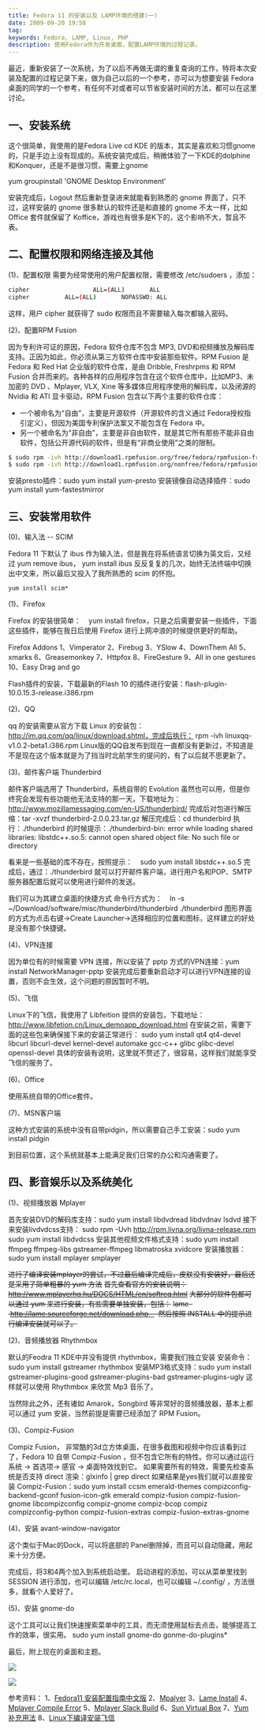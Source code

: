 ```yaml
---
title: Fedora 11 的安装以及 LAMP环境的搭建(一)
date: 2009-09-20 19:58
tag: 
keywords: Fedora, LAMP, Linux, PHP
description: 使用Fedora作为开发桌面，配置LAMP环境的过程记录。
---
```


最近，重新安装了一次系统，为了以后不再做无谓的重复查询的工作，特将本次安装及配置的过程记录下来，做为自己以后的一个参考，亦可以为想要安装 Fedora 桌面的同学的一个参考，有任何不对或者可以节省安装时间的方法，都可以在这里讨论。

## 一、安装系统

这个很简单，我使用的是Fedora Live cd KDE 的版本，其实是喜欢和习惯gnome的，只是手边上没有现成的。系统安装完成后，稍微体验了一下KDE的dolphine和Konquer，还是不是很习惯，需要上gnome

yum groupinstall 'GNOME Desktop Environment'

安装完成后，Logout 然后重新登录进来就能看到熟悉的 gnome 界面了，只不过，这样安装的 gnome 很多默认的软件还是和直接的 gnome 不太一样，比如Office 套件就保留了 Koffice，游戏也有很多是K下的，这个影响不大，暂且不表。

## 二、配置权限和网络连接及其他

(1)、配置权限
需要为经常使用的用户配置权限，需要修改 /etc/sudoers ，添加：

```sh
cipher  				ALL=(ALL)       ALL
cipher          ALL=(ALL)       NOPASSWD: ALL
```

这样，用户 cipher 就获得了 sudo 权限而且不需要输入每次都输入密码。

(2)、配置RPM Fusion

因为专利许可证的原因，Fedora 软件仓库不包含 MP3, DVD和视频播放及解码库支持。正因为如此，你必须从第三方软件仓库中安装那些软件。RPM Fusion 是 Fedora 和 Red Hat 企业版的软件仓库，是由 Dribble, Freshrpms 和 RPM Fusion 合并而来的。各种各样的应用程序包含在这个软件仓库中，比如MP3、未加密的 DVD 、Mplayer, VLX, Xine 等多媒体应用程序使用的解码库，以及闭源的 Nvidia 和 ATI 显卡驱动，RPM Fusion 包含以下两个主要的软件仓库：
* 一个被命名为“自由”，主要是开源软件（开源软件的含义通过 Fedora授权指引定义），但因为美国专利保护法案又不能包含在 Fedora 中。
* 另一个被命名为“非自由”，主要是非自由软件，就是其它所有那些不能非自由软件，包括公开源代码的软件，但是有“非商业使用”之类的限制。

```sh
$ sudo rpm -ivh http://download1.rpmfusion.org/free/fedora/rpmfusion-free-release-stable.noarch.rpm
$ sudo rpm -ivh http://download1.rpmfusion.org/nonfree/fedora/rpmfusion-nonfree-release-stable.noarch.rpm
```

安装presto插件：sudo yum install yum-presto
安装镜像自动选择插件：sudo yum install yum-fastestmirror

## 三、安装常用软件

(0)、输入法 -- SCIM

Fedora 11 下默认了 ibus 作为输入法，但是我在将系统语言切换为英文后，又经过 yum remove ibus， yum install ibus 反反复复的几次，始终无法终端中切换出中文来，所以最后又投入了我所熟悉的 scim 的怀抱。

`yum install scim*`

(1)、Firefox

Firefox 的安装很简单：    yum install firefox，只是之后需要安装一些插件，下面这些插件，能够在我日后使用 Firefox 进行上网冲浪的时候提供更好的帮助。

Firefox Addons
1、Vimperator
2、Firebug
3、YSlow
4、DownThem All
5、xmarks
6、Greasemonkey
7、Httpfox
8、FireGesture
9、All in one gestures
10、Easy Drag and go

Flash插件的安装，下载最新的Flash 10 的插件进行安装：flash-plugin-10.0.15.3-release.i386.rpm

(2)、QQ

qq 的安装需要从官方下载 Linux 的安装包：http://im.qq.com/qq/linux/download.shtml，完成后执行：
rpm -ivh linuxqq-v1.0.2-beta1.i386.rpm
Linux版的QQ自发布到现在一直都没有更新过，不知道是不是现在这个版本就是为了挡当时北航学生的提问的，有了以后就不思更新了。

(3)、邮件客户端 Thunderbird

邮件客户端选用了 Thunderbird，系统自带的 Evolution 虽然也可以用，但是你终究会发现有些功能他无法支持的那一天，下载地址为：http://www.mozillamessaging.com/en-US/thunderbird/
完成后对包进行解压缩：tar -xvzf thunderbird-2.0.0.23.tar.gz
解压完成后：cd thunderbird
执行：./thunderbird 的时候提示：./thunderbird-bin: error while loading shared libraries: libstdc++.so.5: cannot open shared object file: No such file or directory

看来是一些基础的库不存在，按照提示：    sudo yum install libstdc++.so.5 完成后，通过：./thunderbird 就可以打开邮件客户端，进行用户名和POP、SMTP服务器配置后就可以使用进行邮件的发送。

我们可以为其建立桌面的快捷方式
命令行方式为：    ln -s   ~/Download/software/misc/thunderbird/thunderbird ./thunderbird
图形界面的方式为点击右键->Create Launcher->选择相应的位置和图标，这样建立的好处是没有那个快捷键。

(4)、VPN连接

因为单位有的时候需要 VPN 连接，所以安装了 pptp 方式的VPN连接：yum install NetworkManager-pptp
安装完成后要重新启动才可以进行VPN连接的设置，否则不会生效，这个问题的原因暂时不明。

(5)、飞信

Linux下的飞信，我使用了 Libfeition 提供的安装包，下载地址：http://www.libfetion.cn/Linux_demoapp_download.html
在安装之前，需要下面的这些包来确保接下来的安装正常进行：
sudo yum install qt4 qt4-devel libcurl libcurl-devel kernel-devel automake gcc-c++ glibc glibc-devel openssl-devel
具体的安装有说明，这里就不赘述了，很容易，这样我们就能享受飞信的服务了。

(6)、Office

使用系统自带的Office套件。

(7)、MSN客户端

这种方式安装的系统中没有自带pidgin，所以需要自己手工安装：sudo yum install pidgin

到目前位置，这个系统就基本上能满足我们日常的办公和沟通需要了。

## 四、影音娱乐以及系统美化

(1)、视频播放器 Mplayer

首先安装DVD的解码库支持：sudo yum install libdvdread libdvdnav lsdvd
接下来安装livdvdcss支持：
sudo rpm -Uvh http://rpm.livna.org/livna-release.rpm
sudo yum install libdvdcss
安装其他视频文件格式支持：sudo yum install ffmpeg ffmpeg-libs gstreamer-ffmpeg libmatroska xvidcore
安装播放器：sudo yum install mplayer smplayer

~~进行了编译安装mplayer的尝试，不过最后编译完成后，皮肤没有安装好，最后还是采用了简单粗暴的 yum 方法~~
~~首先查看官方的安装说明：http://www.mplayerhq.hu/DOCS/HTML/en/softreq.html~~
~~大部分的软件包都可以通过 yum 来进行安装，有些需要单独安装，包括：~~
~~lame    http://lame.sourceforge.net/download.php,    然后按照 INSTALL 中的提示进行编译安装就可以了。~~

(2)、音频播放器 Rhythmbox

默认的Feodra 11 KDE中并没有提供 rhythmbox，需要我们独立安装
安装命令：sudo yum install gstreamer rhythmbox
安装MP3格式支持：sudo yum install gstreamer-plugins-good gstreamer-plugins-bad gstreamer-plugins-ugly
这样就可以使用 Rhythmbox 来欣赏 Mp3 音乐了。

当然除此之外，还有诸如 Amarok，Songbird 等非常好的音频播放器，基本上都可以通过 yum 安装，当然前提是需要已经添加了 RPM Fusion。

(3)、Compiz-Fusion

Compiz Fusion， 非常酷的3d立方体桌面，在很多截图和视频中你应该看到过了，Fedora 10 自带 Compiz-Fusion ，但不包含它所有的特性。你可以通过运行 系统 -> 首选项-> 感官 -> 桌面特效找到它。
如果需要所有的特效，需要先检查系统是否支持 direct 渲染：glxinfo | grep direct
如果结果是yes我们就可以直接安装 Compiz-Fusion：sudo yum install ccsm emerald-themes compizconfig-backend-gconf fusion-icon-gtk emerald compiz-fusion compiz-fusion-gnome libcompizconfig compiz-gnome compiz-bcop compiz compizconfig-python compiz-fusion-extras compiz-fusion-extras-gnome

(4)、安装 avant-window-navigator

这个类似于Mac的Dock，可以将底部的 Panel删除掉，而且可以自动隐藏，用起来十分方便。

完成后，将3和4两个加入到系统启动里。
启动进程的添加，可以从菜单里找到 SESSION 进行添加，也可以编辑 /etc/rc.local，也可以编辑 ~/.config/ ，方法很多，就看个人爱好了。

(5)、安装 gnome-do

这个工具可以让我们快速搜索菜单中的工具，而无须使用鼠标去点击，能够提高工作的效率，很实用。
sudo yum install gnome-do gonme-do-plugins*

最后，附上现在的桌面和主题。

![](/20090920-fedora-lampp/Screenshot-1.png)

![](/20090920-fedora-lampp/Screenshot.png)

参考资料：
1、[Fedora11 安装配置指南中文版](http://www.ownlinux.cn/2009/06/14/fedora-11-install-configure.html)
2、[Mpalyer](http://www.mplayerhq.hu/DOCS/HTML/en/rtc.html)
3、[Lame Install](http://audacity.sourceforge.net/help/faq?s=install&item=lame-mp3)
4、[Mplayer Compile Error](http://fixunix.com/slackware/513045-did-you-compiled-mplayer-1-0rc2-slack-12-1-a.html)
5、[Mplayer Slack Build](http://slackbuilds.org/repository/12.1/multimedia/mplayer/)
6、[Sun Virtual Box](http://www.virtualbox.org/manual/UserManual.html#hostossupport)
7、[Yum 补充用法](http://hi.baidu.com/yonggangli/blog/item/30087eed2f0970d0b21cb158.html)
8、[Linux下编译安装飞信](http://hi.baidu.com/yxdark/blog/item/98d5ed1fe484f616413417db.html)











